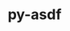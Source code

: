 ---
title: "py-asdf"
layout: cache
categories: [package, develop]
meta: {"compilers": ["none"], "num_specs": 3, "num_specs_by_stack": {"hep": 3, "root": 3}, "oss": ["ubuntu22.04"], "platforms": ["linux"], "stacks": ["hep", "root"], "targets": ["x86_64_v3"], "versions": ["2.15.0"]}
spec_details: [{"compiler": "none", "hash": "f4fyr2erbwunsjo6dohm6cta3xb2oshw", "os": "ubuntu22.04", "platform": "linux", "size": "-", "stacks": ["hep", "root"], "target": "x86_64_v3", "variants": ["build_system=python_pip", "+lz4"], "versions": ["2.15.0"]}, {"compiler": "none", "hash": "mjyv2siqh6m3hbk34fr3e6kubjmwrcpr", "os": "ubuntu22.04", "platform": "linux", "size": "-", "stacks": ["hep", "root"], "target": "x86_64_v3", "variants": ["build_system=python_pip", "+lz4"], "versions": ["2.15.0"]}, {"compiler": "none", "hash": "qb4j5l45qua2yefpguirthme3iczxrak", "os": "ubuntu22.04", "platform": "linux", "size": "-", "stacks": ["hep", "root"], "target": "x86_64_v3", "variants": ["build_system=python_pip", "+lz4"], "versions": ["2.15.0"]}]
---